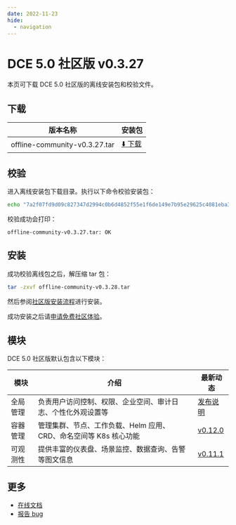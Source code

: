 ```yaml
---
date: 2022-11-23
hide:
  - navigation
---
```


# DCE 5.0 社区版 v0.3.27

本页可下载 DCE 5.0 社区版的离线安装包和校验文件。

## 下载

| 版本名称                      | 安装包                                                                                                         |
| ----------------------------- | -------------------------------------------------------------------------------------------------------------- |
| offline-community-v0.3.27.tar | [:arrow_down: 下载](https://proxy-qiniu-download-public.daocloud.io/DaoCloud_Enterprise/dce5/offline-community-v0.3.27.tar) |

## 校验

进入离线安装包下载目录。执行以下命令校验安装包：

```sh
echo "7a2f07fd9d09c827347d2994c0b6d4852f55e1f6de149e7b95e29625c4081eba3d415d3dbb261d226d8179c3251ac8e67c2de898d3eb6a58ff218f79fd31d42e  offline-community-v0.3.27.tar" | sha512sum -c
```

校验成功会打印：

```none
offline-community-v0.3.27.tar: OK
```

## 安装

成功校验离线包之后，解压缩 tar 包：

```sh
tar -zxvf offline-community-v0.3.28.tar
```

然后参阅[社区版安装流程](../../install/community/k8s/online.md#_2)进行安装。

成功安装之后请[申请免费社区体验](../../dce/license0.md)。

## 模块

DCE 5.0 社区版默认包含以下模块：

| 模块     | 介绍                                                              | 最新动态                                                      |
| -------- | ----------------------------------------------------------------- | ------------------------------------------------------------- |
| 全局管理 | 负责用户访问控制、权限、企业空间、审计日志、个性化外观设置等      | [发布说明](../../release/rn5.0.md#_4)                         |
| 容器管理 | 管理集群、节点、工作负载、Helm 应用、CRD、命名空间等 K8s 核心功能 | [v0.12.0](../../kpanda/intro/release-notes.md#v0120) |
| 可观测性 | 提供丰富的仪表盘、场景监控、数据查询、告警等图文信息              | [v0.11.1](../../insight/intro/releasenote.md#v0111)  |

## 更多

- [在线文档](https://docs.daocloud.io/dce/what/)
- [报告 bug](https://github.com/DaoCloud/DaoCloud-docs/issues)
